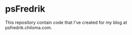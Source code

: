 # psFredrik

This repository contain code that I've created for my blog at psfredrik.chiloma.com.


